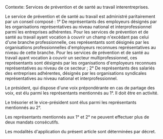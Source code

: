 Contexte: Services de prévention et de santé au travail interentreprises.

Le service de prévention et de santé au travail est administré paritairement par un conseil composé : 1° De représentants des employeurs désignés par les organisations représentatives au niveau national et interprofessionnel parmi les entreprises adhérentes. Pour les services de prévention et de santé au travail ayant vocation à couvrir un champ n'excédant pas celui d'une branche professionnelle, ces représentants sont désignés par les organisations professionnelles d'employeurs reconnues représentatives au niveau de cette branche. Pour les services de prévention et de santé au travail ayant vocation à couvrir un secteur multiprofessionnel, ces représentants sont désignés par les organisations d'employeurs reconnues représentatives au niveau de ce secteur ; 2° De représentants des salariés des entreprises adhérentes, désignés par les organisations syndicales représentatives au niveau national et interprofessionnel.

Le président, qui dispose d'une voix prépondérante en cas de partage des voix, est élu parmi les représentants mentionnés au 1°. Il doit être en activité.

Le trésorier et le vice-président sont élus parmi les représentants mentionnés au 2°.

Les représentants mentionnés aux 1° et 2° ne peuvent effectuer plus de deux mandats consécutifs.

Les modalités d'application du présent article sont déterminées par décret.